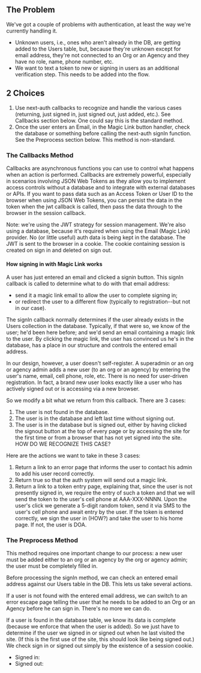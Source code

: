 ## The Problem
We've got a couple of problems with authentication, at least the way we're currently handling it.
- Unknown users, i.e., ones who aren't already in the DB, are getting added to the Users table, but, because they're unknown except for email address, they're not connected to an Org or an Agency and they have no role, name, phone number, etc.
- We want to text a token to new or signing in users as an additional verification step. This needs to be added into the flow.

## 2 Choices
1. Use next-auth callbacks to recognize and handle the various cases (returning, just signed in, just signed out, just added, etc.). See Callbacks section below. One could say this is the standard method.
2. Once the user enters an Email, in the Magic Link button handler, check the database or something before calling the next-auth signIn function. See the Preprocess section below. This method is non-standard.

### The Callbacks Method
Callbacks are asynchronous functions you can use to control what happens when an action is performed. Callbacks are extremely powerful, especially in scenarios involving JSON Web Tokens as they allow you to implement access controls without a database and to integrate with external databases or APIs. If you want to pass data such as an Access Token or User ID to the browser when using JSON Web Tokens, you can persist the data in the token when the jwt callback is called, then pass the data through to the browser in the session callback.

Note: we're using the JWT strategy for session management. We're also using a database, because it's required when using the Email (Magic Link) provider. No (or little useful) auth data is being kept in the database. The JWT is sent to the browser in a cookie. The cookie containing session is created on sign in and deleted on sign out.

#### How signing in with Magic Link works
A user has just entered an email and clicked a signin button. This signIn callback is called to determine what to do with that email address:
-  send it a magic link email to allow the user to complete signing in;
-  or redirect the user to a different flow (typically to registration--but not in our case).

The signIn callback normally determines if the user already exists in the Users collection in the database. Typically, if that were so, we know of the user; he'd been here before; and we'd send an email containing a magic link to the user. By clicking the magic link, the user has convinced us he's in the database, has a place in our structure and controls the entered email address.

In our design, however, a user doesn't self-register. A superadmin or an org or agency admin adds a new user (to an org or an agency) by entering the user's name, email, cell phone, role, etc. There is no need for user-driven registration. In fact, a brand new user looks exactly like a user who has actively signed out or is accessing via a new browser.

So we modify a bit what we return from this callback. There are 3 cases:
  1. The user is not found in the database.
  2. The user is in the database and left last time without signing out.
  3. The user is in the database but is signed out, either by having clicked the signout button
     at the top of every page or by accessing the site for the first time or from a browser that has not
     yet signed into the site. HOW DO WE RECOGNIZE THIS CASE?

Here are the actions we want to take in these 3 cases:
  1. Return a link to an error page that informs the user to contact his admin to add his user record correctly.
  2. Return true so that the auth system will send out a magic link.
  3. Return a link to a token entry page, explaining that, since the user is not presently signed in, we require
     the entry of such a token and that we will send the token to the user's cell phone at AAA-XXX-NNNN.
     Upon the user's click we generate a 5-digit random token, send it via SMS to the user's cell phone
     and await entry by the user. If the token is entered correctly, we sign the user in (HOW?) and take the
     user to his home page. If not, the user is DOA.

### The Preprocess Method
This method requires one important change to our process: a new user must be added either to an org or an agency by the org or agency admin; the user must be completely filled in.

Before processing the signIn method, we can check an entered email address against our Users table in the DB. This lets us take several actions.

If a user is not found with the entered email address, we can switch to an error escape page telling the user that he needs to be added to an Org or an Agency before he can sign in. There's no more we can do.

If a user is found in the database table, we know its data is complete (because we enforce that when the user is added). So we just have to determine if the user we signed in or signed out when he last visited the site. (If this is the first use of the site, this should look like being signed out.) We check sign in or signed out simply by the existence of a session cookie.

- Signed in:
- Signed out: